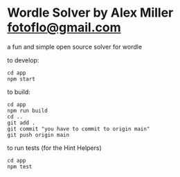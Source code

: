 # Wordle Solver by Alex Miller <fotoflo@gmail.com>

a fun and simple open source solver for wordle

to develop:
```
cd app
npm start
```

to build:
```
cd app 
npm run build
cd ..
git add .
git commit "you have to commit to origin main"
git push origin main
```

to run tests (for the Hint Helpers)

```
cd app
npm test
```